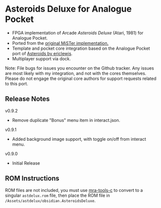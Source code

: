 # Asteroids Deluxe for Analogue Pocket

+ FPGA implementation of Arcade _Asteroids Deluxe_ (Atari, 1981) for Analogue Pocket.
+ Ported from the [original MiSTer implementation.](https://github.com/MiSTer-devel/Arcade-AsteroidsDeluxe_MiSTer) 
+ Template and pocket core integration based on the Analogue Pocket port of [Asteroids by ericlewis](https://github.com/ericlewis/openfpga-asteroids).
+ Multiplayer support via dock.

Note:  File bugs for issues you encounter on the Github tracker.  Any issues are most likely with my integration, and not with the cores themselves.  Please do not engage the original core authors for support requests related to this port.

## Release Notes
v0.9.2
- Remove duplicate "Bonus" menu item in interact.json.

v0.9.1
- Added background image support, with toggle on/off from interact menu.

v0.9.0
- Initial Release

## ROM Instructions

ROM files are not included, you must use [mra-tools-c](https://github.com/sebdel/mra-tools-c/) to convert to a singular `astdelux.rom` file, then place the ROM file in `/Assets/astdelux/obsidian.AsteroidsDeluxe`.